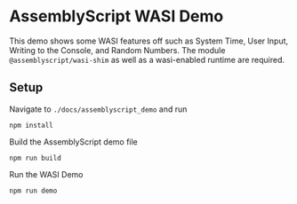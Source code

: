 # AssemblyScript WASI Demo

This demo shows some WASI features off such as System Time, User Input, Writing to the Console, and Random Numbers.
The module `@assemblyscript/wasi-shim` as well as a wasi-enabled runtime are required.

## Setup

Navigate to `./docs/assemblyscript_demo` and run

```
npm install
```

Build the AssemblyScript demo file

```
npm run build
```

Run the WASI Demo

```
npm run demo
```